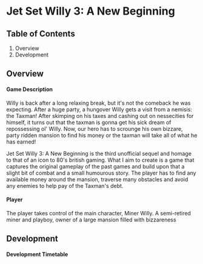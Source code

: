 # Jet Set Willy 3: A New Beginning

## Table of Contents
1. Overview
2. Development

## Overview

#### Game Description
Willy is back after a long relaxing break, but it's not the comeback he was expecting. After a huge party, a hungover Willy gets a visit from a nemisis: the Taxman! After skimping on his taxes and cashing out on nessecities for himself, it turns out that the taxman is gonna get his sick dream of repossessing ol' Willy. Now, our hero has to scrounge his own bizzare, party ridden mansion to find his money or the taxman will take all of what he has earned!

Jet Set Willy 3: A New Beginning is the third unofficial sequel and homage to that of an icon to 80's british gaming. What I aim to create is a game that captures the original gameplay of the past games and build upon that a slight bit of combat and a small humourous story. The player has to find any available money around the mansion, traverse many obstacles and avoid any enemies to help pay of the Taxman's debt.

#### Player
The player takes control of the main character, Miner Willy. A semi-retired miner and playboy, owner of a large mansion filled with bizzareness
## Development

#### Development Timetable

